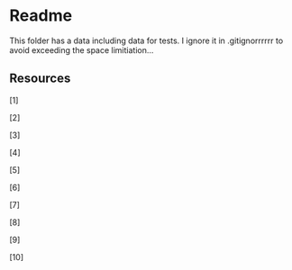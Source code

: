 # Readme
This folder has a data including data for tests. I ignore it in .gitignorrrrrr to avoid exceeding the space limitiation...


## Resources
 
[1] 
 
[2] 
 
[3] 

[4] 

[5] 

[6] 

[7] 

[8] 

[9] 

[10] 
